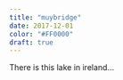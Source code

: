 ```yaml
---
title: "muybridge"
date: 2017-12-01
color: "#FF0000"
draft: true
---
```


There is this lake in ireland...